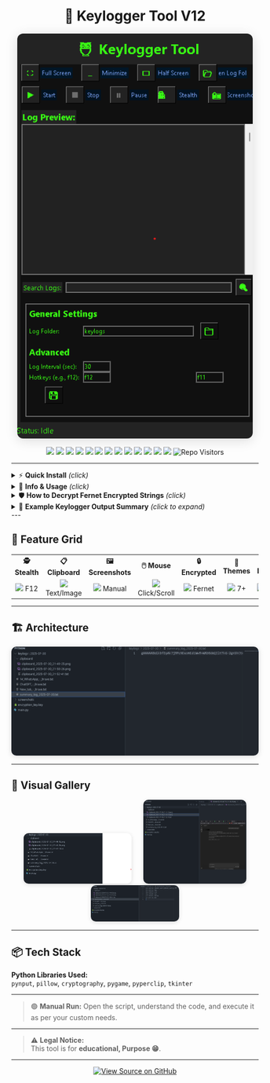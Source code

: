 <h1 align="center">🦉 Keylogger Tool V12</h1>

<p align="center">
  <img src="Images/1.png" alt="Keylogger Main UI" width="480" style="border-radius:12px;box-shadow:0 4px 24px #0002"/>
</p>

<p align="center">
  <img src="https://img.shields.io/badge/Python-3.8%2B-22223B?style=plastic&logo=python&logoColor=FFD343" height="22">
  <img src="https://img.shields.io/badge/Windows-Full-0078D6?style=plastic&logo=windows&logoColor=white" height="22">
  <img src="https://img.shields.io/badge/Linux-Partial-22223B?style=&logo=linux&logoColor=FCC624" height="22">
  <img src="https://img.shields.io/badge/MacOS-Partial-000000?style=&logo=apple&logoColor=white" height="22">
  <img src="https://img.shields.io/badge/Stealth-F12_Instant-6e40c9?style=plastic&logo=ghost&logoColor=white" height="22">
  <img src="https://img.shields.io/badge/Clipboard-Logger-44C767?style=plastic&logo=clipboard&logoColor=white" height="22">
  <img src="https://img.shields.io/badge/Screenshots-Manual-3B8EEA?style=plastic&logo=image&logoColor=white" height="22">
  <img src="https://img.shields.io/badge/Mouse-Clicks/Scrolls-27ae60?style=plastic&logo=mouse&logoColor=white" height="22">
  <img src="https://img.shields.io/badge/AI_Summaries-Yes-00B2FF?style=plastic&logo=openai&logoColor=white" height="22">
  <img src="https://img.shields.io/badge/Logs-Encrypted-8d71e3?style=plastic&logo=lock&logoColor=white" height="22">
  <img src="https://img.shields.io/badge/GUI-Tkinter+Icons-5E81AC?style=plastic&logo=windowsterminal&logoColor=white" height="22">
  <img src="https://img.shields.io/badge/Themes-7%2B_Hacker-1eaaae?style=plastic&logo=artstation&logoColor=white" height="22">
  <img src="https://img.shields.io/badge/Offline-100%25-lightgray?style=plastic&logo=cloud&logoColor=gray" height="22">
  <img src="https://visitor-badge.laobi.icu/badge?page_id=shubham-shipt.keylog-v6&left_color=gray&right_color=1eaaae&style=plastic" alt="Repo Visitors" height="22">
</p>

---

<details>
<summary>⚡ <b>Quick Install</b> <i>(click)</i></summary>

```bash
git clone https://github.com/shubham-shipt/keylog-v6.git
cd keylog-v6

# Install all required libraries
pip install pynput pillow cryptography pygame pyperclip tk

# (Or, for all dependencies at once)
pip install -r requirements.txt

# Run the script
python keylogger_v12.py
```
</details>


<details>
<summary>🔎 <b>Info & Usage</b> <i>(click)</i></summary>

- **Category:** <span style="color:#FF5E57"><b>Black Hat Tool (Awareness/Research Only!)</b></span>
- **Logs:** Keystrokes, clipboard, screenshots, mouse, per-app, AI summaries
- **Platforms:** Windows (full), Linux/Mac (partial)
- **No cloud, no email alerts, 100% offline, encrypted logs**
- **For legal, ethical, and educational research only. Unauthorized use is illegal and unethical.**

</details>

<details>
<summary>🛡️ <b>How to Decrypt Fernet Encrypted Strings</b> <i>(click)</i></summary>


```python
from cryptography.fernet import Fernet

# Replace with your key and token
key = b'YOUR_KEY_HERE'
token = b'YOUR_ENCRYPTED_STRING_HERE'

fernet = Fernet(key)
decrypted = fernet.decrypt(token)
print(decrypted.decode())
```

**How it works:**  
- Install the cryptography library:  
  `pip install cryptography`
- Paste your key and token into the script above.
- Run the script.  
- **The output will be printed in your terminal as plain text after decryption.**

</details>
<details>
<summary>📝 <b>Example Keylogger Output Summary</b> <i>(click to expand)</i></summary>

```text
───────────── KEYLOGGER SUMMARY ─────────────
Session Start: 2025-07-30 09:12:01
Session End  : 2025-07-30 14:45:17
Total Duration: 5 hours 33 mins

[🟢 WhatsApp]
 - 09:14:20 → 09:16:05
 - Typed: "Hey, are we meeting at 5pm? 👍"
 - Copied: "Location: Cafe Coffee Day"

[🔵 Telegram]
 - 09:20:40 → 09:23:12
 - Typed: "Sending the project files now."
 - Screenshot taken at 09:21:18

[🌐 Chrome]
 - 10:05:10 → 11:27:58
 - Typed: "github copilot documentation"
 - Copied: "https://github.com/features/copilot"
 - Mouse: 14 clicks, 6 scrolls
 - Screenshot taken at 10:10:44

[📝 Notepad]
 - 12:00:33 → 12:25:01
 - Typed: 
    "Todo:
    - Finish report
    - Email John
    - Backup files"
 - Clipboard: "Confidential: Salary.xlsx"

[🗂️ Explorer]
 - 13:55:09 → 14:07:44
 - Actions: 4 files renamed, 2 files deleted
 - Screenshot taken at 14:00:00

───────────── END OF SUMMARY ─────────────
```

</details>
---

## 🧩 Feature Grid

<table align="center">
<tr>
  <th>🕵️ Stealth</th>
  <th>📋 Clipboard</th>
  <th>🖼️ Screenshots</th>
  <th>🖱️ Mouse</th>
  <th>🔒 Encrypted</th>
  <th>🎨 Themes</th>
  <th>🤖 AI Logs</th>
  <th>🖥️ GUI</th>
</tr>
<tr>
  <td align="center"><img src="https://img.icons8.com/fluency/22/spy.png"/> F12</td>
  <td align="center"><img src="https://img.icons8.com/fluency/22/clipboard.png"/> Text/Image</td>
  <td align="center"><img src="https://img.icons8.com/fluency/22/screenshot.png"/> Manual</td>
  <td align="center"><img src="https://img.icons8.com/fluency/22/mouse.png"/> Click/Scroll</td>
  <td align="center"><img src="https://img.icons8.com/fluency/22/lock.png"/> Fernet</td>
  <td align="center"><img src="https://img.icons8.com/fluency/22/art-prices.png"/> 7+</td>
  <td align="center"><img src="https://img.icons8.com/color/22/artificial-intelligence.png"/> AI</td>
  <td align="center"><img src="https://img.icons8.com/fluency/22/monitor.png"/> Tkinter</td>
</tr>
</table>

---

## 🏗️ Architecture

<p align="center">
  <img src="Images/5.png" alt="Keylogger Architecture" width="680" style="border-radius:10px;box-shadow:0 2px 12px #0002"/>
</p>

---

## 🌌 Visual Gallery

<p align="center">
  <img src="Images/2.png" alt="Log Preview" width="220" style="margin:0 10px; border-radius:10px; box-shadow:0 2px 8px #0002"/>
  <img src="Images/3.png" alt="Clipboard Logging" width="210" style="margin:0 10px; border-radius:10px; box-shadow:0 2px 8px #0002"/>
  <img src="Images/4.png" alt="File Explorer" width="180" style="margin:0 10px; border-radius:10px; box-shadow:0 2px 8px #0002"/>
</p>

---

## 📦 Tech Stack

**Python Libraries Used:**  
`pynput`, `pillow`, `cryptography`, `pygame`, `pyperclip`, `tkinter`

---


>
> 🟢 **Manual Run:** Open the script, understand the code, and execute it as per your custom needs.

---

> ⚠️ **Legal Notice:**  
> This tool is for **educational, Purpose 😁**.  

---

<p align="center">
  <a href="https://github.com/shubham-shipt/keylog-v6">
    <img src="https://img.shields.io/badge/GitHub-View%20Source-181717?style=plastic&logo=github&logoColor=white" alt="View Source on GitHub" height="26">
  </a>
</p>
